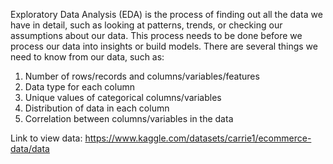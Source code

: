 Exploratory Data Analysis (EDA) is the process of finding out all the data we have in detail, such as looking at patterns, trends, or checking our assumptions about our data. This process needs to be done before we process our data into insights or build models.
There are several things we need to know from our data, such as:
1. Number of rows/records and columns/variables/features
2. Data type for each column
3. Unique values of categorical columns/variables
4. Distribution of data in each column
5. Correlation between columns/variables in the data

Link to view data: https://www.kaggle.com/datasets/carrie1/ecommerce-data/data

